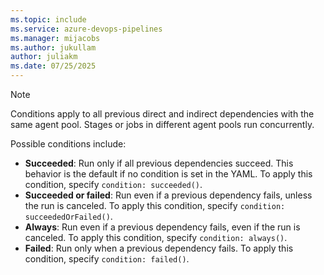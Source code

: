 ```yaml
---
ms.topic: include
ms.service: azure-devops-pipelines
ms.manager: mijacobs
ms.author: jukullam
author: juliakm
ms.date: 07/25/2025
---
```


>[!NOTE]
>Conditions apply to all previous direct and indirect dependencies with the same agent pool. Stages or jobs in different agent pools run concurrently.

Possible conditions include:

- **Succeeded**: Run only if all previous dependencies succeed. This behavior is the default if no condition is set in the YAML. To apply this condition, specify `condition: succeeded()`.
- **Succeeded or failed**: Run even if a previous dependency fails, unless the run is canceled. To apply this condition, specify `condition: succeededOrFailed()`.
- **Always**: Run even if a previous dependency fails, even if the run is canceled. To apply this condition, specify `condition: always()`.
- **Failed**: Run only when a previous dependency fails. To apply this condition, specify `condition: failed()`.
